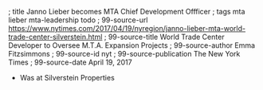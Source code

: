 ; title Janno Lieber becomes MTA Chief Development Offficer
; tags mta lieber mta-leadership todo
; 99-source-url https://www.nytimes.com/2017/04/19/nyregion/janno-lieber-mta-world-trade-center-silverstein.html
; 99-source-title World Trade Center Developer to Oversee M.T.A. Expansion Projects
; 99-source-author Emma Fitzsimmons
; 99-source-id nyt
; 99-source-publication The New York Times
; 99-source-date April 19, 2017

- Was at Silverstein Properties
